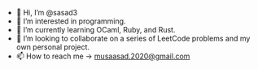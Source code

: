 - 👋 Hi, I’m @sasad3
- 👀 I’m interested in programming.
- 🌱 I’m currently learning OCaml, Ruby, and Rust.
- 💞️ I’m looking to collaborate on a series of LeetCode problems and my own personal project.
- 📫 How to reach me -> musaasad.2020@gmail.com

<!---
sasad3/sasad3 is a ✨ special ✨ repository because its `README.md` (this file) appears on your GitHub profile.
You can click the Preview link to take a look at your changes.
--->

